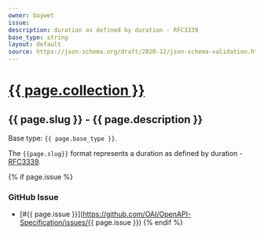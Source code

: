 ```yaml
---
owner: baywet
issue: 
description: duration as defined by duration - RFC3339
base_type: string
layout: default
source: https://json-schema.org/draft/2020-12/json-schema-validation.html#name-dates-times-and-duration
---
```


# <a href="..">{{ page.collection }}</a>

## {{ page.slug }} - {{ page.description }}

Base type: `{{ page.base_type }}`.

The `{{page.slug}}` format represents a duration as defined by duration - [RFC3339](https://xml2rfc.tools.ietf.org/public/rfc/html/rfc3339#anchor14one).

{% if page.issue %}
### GitHub Issue

* [#{{ page.issue }}](https://github.com/OAI/OpenAPI-Specification/issues/{{ page.issue }})
{% endif %}
